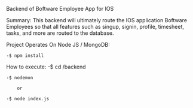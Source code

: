Backend of Boftware Employee App for IOS

Summary:
    This backend will ultimately route the IOS application Boftware Employees so that all features such as singup, signin, profile, timesheet, tasks, and more are routed
    to the database.

Project Operates On Node JS / MongoDB:

    -$ npm install

How to execute:
    -$ cd /backend

    -$ nodemon

        or
        
    -$ node index.js